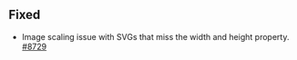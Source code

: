 ## Fixed
- Image scaling issue with SVGs that miss the width and height property. [#8729](https://github.com/excalidraw/excalidraw/issues/8729)